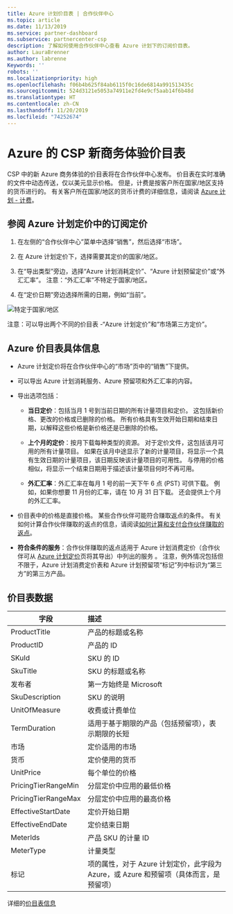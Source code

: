 ```yaml
---
title: Azure 计划价目表 | 合作伙伴中心
ms.topic: article
ms.date: 11/13/2019
ms.service: partner-dashboard
ms.subservice: partnercenter-csp
description: 了解如何使用合作伙伴中心查看 Azure 计划下的订阅价目表。
author: LauraBrenner
ms.author: labrenne
Keywords: ''
robots: ''
ms.localizationpriority: high
ms.openlocfilehash: f06b4b625f84ab6115f0c16de6814a991513435c
ms.sourcegitcommit: 524d3121e5053a74911e2fd4e9cf5aab14f6b48d
ms.translationtype: HT
ms.contentlocale: zh-CN
ms.lasthandoff: 11/20/2019
ms.locfileid: "74252674"
---
```

# <a name="price-list-for-the-new-commerce-experience-in-csp-for-azure"></a>Azure 的 CSP 新商务体验价目表 

CSP 中的新 Azure 商务体验的价目表将在合作伙伴中心发布。 价目表在实时准确的文件中动态传送，仅以美元显示价格。 但是，计费是按客户所在国家/地区支持的货币进行的。 有关客户所在国家/地区的货币计费的详细信息，请阅读 [Azure 计划 - 计费](azure-plan-billing.md)。

## <a name="see-pricing-for-subscriptions-under-the-azure-plan-pricing"></a>参阅 Azure 计划定价中的订阅定价

1. 在左侧的“合作伙伴中心”菜单中选择“销售”，然后选择“市场”。  

2. 在 Azure 计划定价下，选择需要其定价的国家/地区。

3. 在“导出类型”旁边，选择“Azure 计划消耗定价”、“Azure 计划预留定价”或“外汇汇率”。     注意：“外汇汇率”不特定于国家/地区。 

3. 在“定价日期”旁边选择所需的日期，例如“当前”。   


![特定于国家/地区](images/azure/pricingnew.png)

注意：可以导出两个不同的价目表 -“Azure 计划定价”和“市场第三方定价”。 

## <a name="azure-price-list-specifics"></a>Azure 价目表具体信息

- Azure 计划定价将在合作伙伴中心的“市场”页中的“销售”下提供。 

- 可以导出 Azure 计划消耗服务、Azure 预留项和外汇汇率的内容。

- 导出选项包括：

    - **当日定价**：包括当月 1 号到当前日期的所有计量项目和定价。 这包括新价格、更改的价格或已删除的价格。 所有价格具有生效开始日期和结束日期，以解释这些价格是新价格还是已删除的价格。

    - **上个月的定价**：按月下载每种类型的资源。 对于定价文件，这包括该月可用的所有计量项目。 如果在该月中途显示了新的计量项目，将显示一个具有生效日期的计量项目，该日期反映该计量项目的可用性。 与停用的价格相似，将显示一个结束日期用于描述该计量项目何时不再可用。

    - **外汇汇率**：外汇汇率在每月 1 号的前一天下午 6 点 (PST) 可供下载。 例如，如果你想要 11 月份的汇率，请在 10 月 31 日下载。 还会提供上个月的外汇汇率。

- 价目表中的价格是直接价格。 某些合作伙伴可能符合赚取返点的条件。 有关如何计算合作伙伴赚取的返点的信息，请阅读[如何计算和支付合作伙伴赚取的返点](partner-earned-credit-explanation.md)。

- **符合条件的服务**：合作伙伴赚取的返点适用于 Azure 计划消费定价（合作伙伴可从 [Azure 计划定价](https://partner.microsoft.com/commerce/sales)页将其导出）中列出的服务  。 注意，例外情况包括但不限于，Azure 计划消费定价表和 Azure 计划预留项“标记”列中标识为“第三方”的第三方产品。

## <a name="price-list-data"></a>价目表数据

|**字段**   |**描述**   |
|--------------------------|:---------------------------|
|ProductTitle  |产品的标题或名称|
|ProductID   |产品的 ID|
|SKuId|SKU 的 ID|
|SkuTitle|SKU 的标题或名称|
|发布者|第一方始终是 Microsoft|
|SkuDescription|SKU 的说明|
|UnitOfMeasure|收费或计费单位|
|TermDuration|适用于基于期限的产品（包括预留项），表示期限的长短|
|市场|定价适用的市场|
|货币|定价使用的货币|
|UnitPrice|每个单位的价格|
|PricingTierRangeMin|分层定价中应用的最低价格|
|PricingTierRangeMax|分层定价中应用的最高价格|
|EffectiveStartDate|定价开始日期|
|EffectiveEndDate|定价结束日期|
|MeterIds|产品 SKU 的计量 ID|
|MeterType|计量类型|
|标记|项的属性，对于 Azure 计划定价，此字段为 Azure，或 Azure 和预留项（具体而言，是预留项）|

详细的[价目表信息](https://partner.microsoft.com/commerce/sales?type=Any&category=Any)  
